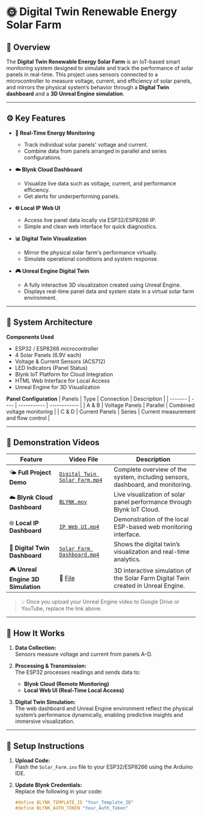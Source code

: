 # 🌞 Digital Twin Renewable Energy Solar Farm

## 📘 Overview
The **Digital Twin Renewable Energy Solar Farm** is an IoT-based smart monitoring system designed to simulate and track the performance of solar panels in real-time. This project uses sensors connected to a microcontroller to measure voltage, current, and efficiency of solar panels, and mirrors the physical system’s behavior through a **Digital Twin dashboard** and a **3D Unreal Engine simulation**.

---

## ⚙️ Key Features

- **🔋 Real-Time Energy Monitoring**
  - Track individual solar panels' voltage and current.
  - Combine data from panels arranged in parallel and series configurations.

- **☁️ Blynk Cloud Dashboard**
  - Visualize live data such as voltage, current, and performance efficiency.
  - Get alerts for underperforming panels.

- **🌐 Local IP Web UI**
  - Access live panel data locally via ESP32/ESP8266 IP.
  - Simple and clean web interface for quick diagnostics.

- **📊 Digital Twin Visualization**
  - Mirror the physical solar farm's performance virtually.
  - Simulate operational conditions and system response.

- **🎮 Unreal Engine Digital Twin**
  - A fully interactive 3D visualization created using Unreal Engine.
  - Displays real-time panel data and system state in a virtual solar farm environment.

---

## 🧠 System Architecture

**Components Used**
- ESP32 / ESP8266 microcontroller  
- 4 Solar Panels (6.9V each)  
- Voltage & Current Sensors (ACS712)  
- LED Indicators (Panel Status)  
- Blynk IoT Platform for Cloud Integration  
- HTML Web Interface for Local Access  
- Unreal Engine for 3D Visualization  

**Panel Configuration**
| Panels | Type | Connection | Description |
| ------- | ---- | ----------- | ------------ |
| A & B | Voltage Panels | Parallel | Combined voltage monitoring |
| C & D | Current Panels | Series | Current measurement and flow control |

---

## 🎥 Demonstration Videos

| Feature | Video File | Description |
| -------- | ----------- | ----------- |
| 🌤️ **Full Project Demo** | [`Digital Twin Solar Farm.mp4`](./Digital%20Twin%20Solar%20Farm.mp4) | Complete overview of the system, including sensors, dashboard, and monitoring. |
| ☁️ **Blynk Cloud Dashboard** | [`BLYNK.mov`](./BLYNK.mov) | Live visualization of solar panel performance through Blynk IoT Cloud. |
| 🌐 **Local IP Dashboard** | [`IP Web UI.mp4`](./IP%20Web%20UI.mp4) | Demonstration of the local ESP-based web monitoring interface. |
| 🧠 **Digital Twin Dashboard** | [`Solar Farm Dashboard.mp4`](./Solar%20Farm%20Dashboard.mp4) | Shows the digital twin’s visualization and real-time analytics. |
| 🎮 **Unreal Engine 3D Simulation** | 🔗 [File](https://drive.google.com/file/d/1ea5y91UBZI5iZVrHjFSSdWAlmYECj8rJ/view?usp=sharing) | 3D interactive simulation of the Solar Farm Digital Twin created in Unreal Engine. |

> 💡 Once you upload your Unreal Engine video to Google Drive or YouTube, replace the link above.

---

## 🧩 How It Works

1. **Data Collection:**  
   Sensors measure voltage and current from panels A–D.
   
2. **Processing & Transmission:**  
   The ESP32 processes readings and sends data to:
   - **Blynk Cloud (Remote Monitoring)**
   - **Local Web UI (Real-Time Local Access)**

3. **Digital Twin Simulation:**  
   The web dashboard and Unreal Engine environment reflect the physical system’s performance dynamically, enabling predictive insights and immersive visualization.

---

## 🚀 Setup Instructions

1. **Upload Code:**  
   Flash the `Solar_Farm.ino` file to your ESP32/ESP8266 using the Arduino IDE.

2. **Update Blynk Credentials:**  
   Replace the following in your code:
   ```cpp
   #define BLYNK_TEMPLATE_ID "Your_Template_ID"
   #define BLYNK_AUTH_TOKEN "Your_Auth_Token"
